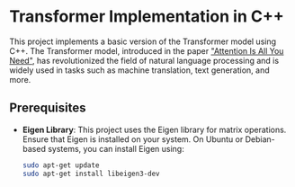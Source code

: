 # Transformer Implementation in C++

This project implements a basic version of the Transformer model using C++. The Transformer model, introduced in the paper ["Attention Is All You Need"](https://arxiv.org/abs/1706.03762]https://proceedings.neurips.cc/paper_files/paper/2017/file/3f5ee243547dee91fbd053c1c4a845aa-Paper.pdf), has revolutionized the field of natural language processing and is widely used in tasks such as machine translation, text generation, and more.

## Prerequisites

- **Eigen Library**: This project uses the Eigen library for matrix operations. Ensure that Eigen is installed on your system. On Ubuntu or Debian-based systems, you can install Eigen using:

  ```bash
  sudo apt-get update
  sudo apt-get install libeigen3-dev


